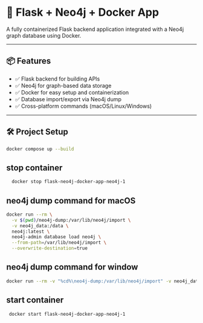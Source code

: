 # 🚀 Flask + Neo4j + Docker App

A fully containerized Flask backend application integrated with a Neo4j graph database using Docker.

---

## 📦 Features

- ✅ Flask backend for building APIs
- ✅ Neo4j for graph-based data storage
- ✅ Docker for easy setup and containerization
- ✅ Database import/export via Neo4j dump
- ✅ Cross-platform commands (macOS/Linux/Windows)

---

## 🛠️ Project Setup

```bash
docker compose up --build
```

##  stop container

```bash
  docker stop flask-neo4j-docker-app-neo4j-1
```

##  neo4j dump command for macOS

```bash
docker run --rm \
  -v $(pwd)/neo4j-dump:/var/lib/neo4j/import \
  -v neo4j_data:/data \
  neo4j:latest \
  neo4j-admin database load neo4j \
  --from-path=/var/lib/neo4j/import \
  --overwrite-destination=true
```

##  neo4j dump command for window

```bash
docker run --rm -v "%cd%\neo4j-dump:/var/lib/neo4j/import" -v neo4j_data:/data neo4j:latest neo4j-admin database load neo4j --from-path=/var/lib/neo4j/import --overwrite-destination=true
```

##  start container

```bash
 docker start flask-neo4j-docker-app-neo4j-1
```
